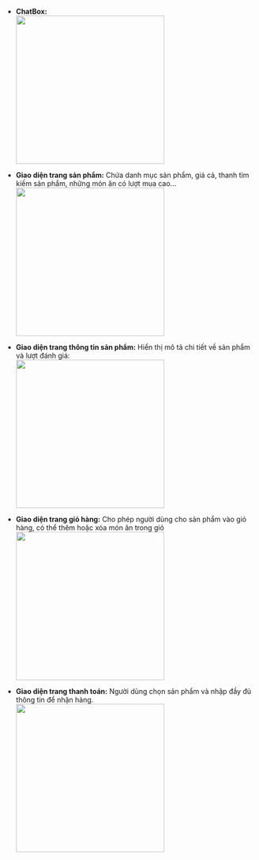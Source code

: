 - **ChatBox:**  
  <img src="https://github.com/user-attachments/assets/a2ea5f50-7e94-4f26-b0e9-3b0676e63566" width="300">  

- **Giao diện trang sản phẩm:** Chứa danh mục sản phẩm, giá cả, thanh tìm kiếm sản phẩm, những món ăn có lượt mua cao...  
  <img src="https://github.com/user-attachments/assets/69150bdc-c7cc-490b-8905-6a1da4708510" width="300">  

- **Giao diện trang thông tin sản phẩm:** Hiển thị mô tả chi tiết về sản phẩm và lượt đánh giá:  
  <img src="https://github.com/user-attachments/assets/0d417828-87fe-4803-9a0b-1905d8e6e09a" width="300">  

- **Giao diện trang giỏ hàng:** Cho phép người dùng cho sản phẩm vào giỏ hàng, có thể thêm hoặc xóa món ăn trong giỏ  
  <img src="https://github.com/user-attachments/assets/41a3e586-e813-4d52-835e-1fcbea070c61" width="300">  

- **Giao diện trang thanh toán:** Người dùng chọn sản phẩm và nhập đầy đủ thông tin để nhận hàng.  
  <img src="https://github.com/user-attachments/assets/2968f246-9bf1-4ebb-878b-4c23062631b0" width="300">  


